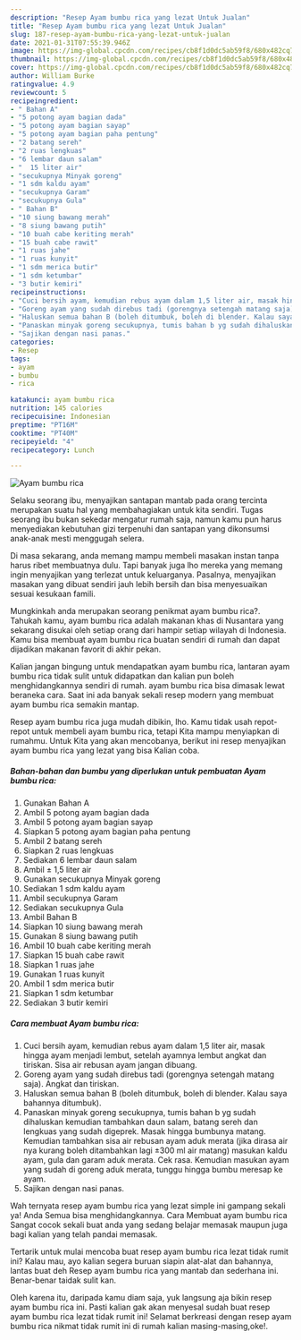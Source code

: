 ```yaml
---
description: "Resep Ayam bumbu rica yang lezat Untuk Jualan"
title: "Resep Ayam bumbu rica yang lezat Untuk Jualan"
slug: 187-resep-ayam-bumbu-rica-yang-lezat-untuk-jualan
date: 2021-01-31T07:55:39.946Z
image: https://img-global.cpcdn.com/recipes/cb8f1d0dc5ab59f8/680x482cq70/ayam-bumbu-rica-foto-resep-utama.jpg
thumbnail: https://img-global.cpcdn.com/recipes/cb8f1d0dc5ab59f8/680x482cq70/ayam-bumbu-rica-foto-resep-utama.jpg
cover: https://img-global.cpcdn.com/recipes/cb8f1d0dc5ab59f8/680x482cq70/ayam-bumbu-rica-foto-resep-utama.jpg
author: William Burke
ratingvalue: 4.9
reviewcount: 5
recipeingredient:
- " Bahan A"
- "5 potong ayam bagian dada"
- "5 potong ayam bagian sayap"
- "5 potong ayam bagian paha pentung"
- "2 batang sereh"
- "2 ruas lengkuas"
- "6 lembar daun salam"
- "  15 liter air"
- "secukupnya Minyak goreng"
- "1 sdm kaldu ayam"
- "secukupnya Garam"
- "secukupnya Gula"
- " Bahan B"
- "10 siung bawang merah"
- "8 siung bawang putih"
- "10 buah cabe keriting merah"
- "15 buah cabe rawit"
- "1 ruas jahe"
- "1 ruas kunyit"
- "1 sdm merica butir"
- "1 sdm ketumbar"
- "3 butir kemiri"
recipeinstructions:
- "Cuci bersih ayam, kemudian rebus ayam dalam 1,5 liter air, masak hingga ayam menjadi lembut, setelah ayamnya lembut angkat dan tiriskan. Sisa air rebusan ayam jangan dibuang."
- "Goreng ayam yang sudah direbus tadi (gorengnya setengah matang saja). Angkat dan tiriskan."
- "Haluskan semua bahan B (boleh ditumbuk, boleh di blender. Kalau saya bahannya ditumbuk)."
- "Panaskan minyak goreng secukupnya, tumis bahan b yg sudah dihaluskan kemudian tambahkan daun salam, batang sereh dan lengkuas yang sudah digeprek. Masak hingga bumbunya matang. Kemudian tambahkan sisa air rebusan ayam aduk merata (jika dirasa air nya kurang boleh ditambahkan lagi ±300 ml air matang) masukan kaldu ayam, gula dan garam aduk merata. Cek rasa. Kemudian masukan ayam yang sudah di goreng aduk merata, tunggu hingga bumbu meresap ke ayam."
- "Sajikan dengan nasi panas."
categories:
- Resep
tags:
- ayam
- bumbu
- rica

katakunci: ayam bumbu rica 
nutrition: 145 calories
recipecuisine: Indonesian
preptime: "PT16M"
cooktime: "PT40M"
recipeyield: "4"
recipecategory: Lunch

---
```



![Ayam bumbu rica](https://img-global.cpcdn.com/recipes/cb8f1d0dc5ab59f8/680x482cq70/ayam-bumbu-rica-foto-resep-utama.jpg)

Selaku seorang ibu, menyajikan santapan mantab pada orang tercinta merupakan suatu hal yang membahagiakan untuk kita sendiri. Tugas seorang ibu bukan sekedar mengatur rumah saja, namun kamu pun harus menyediakan kebutuhan gizi terpenuhi dan santapan yang dikonsumsi anak-anak mesti menggugah selera.

Di masa  sekarang, anda memang mampu membeli masakan instan tanpa harus ribet membuatnya dulu. Tapi banyak juga lho mereka yang memang ingin menyajikan yang terlezat untuk keluarganya. Pasalnya, menyajikan masakan yang dibuat sendiri jauh lebih bersih dan bisa menyesuaikan sesuai kesukaan famili. 



Mungkinkah anda merupakan seorang penikmat ayam bumbu rica?. Tahukah kamu, ayam bumbu rica adalah makanan khas di Nusantara yang sekarang disukai oleh setiap orang dari hampir setiap wilayah di Indonesia. Kamu bisa membuat ayam bumbu rica buatan sendiri di rumah dan dapat dijadikan makanan favorit di akhir pekan.

Kalian jangan bingung untuk mendapatkan ayam bumbu rica, lantaran ayam bumbu rica tidak sulit untuk didapatkan dan kalian pun boleh menghidangkannya sendiri di rumah. ayam bumbu rica bisa dimasak lewat beraneka cara. Saat ini ada banyak sekali resep modern yang membuat ayam bumbu rica semakin mantap.

Resep ayam bumbu rica juga mudah dibikin, lho. Kamu tidak usah repot-repot untuk membeli ayam bumbu rica, tetapi Kita mampu menyiapkan di rumahmu. Untuk Kita yang akan mencobanya, berikut ini resep menyajikan ayam bumbu rica yang lezat yang bisa Kalian coba.

<!--inarticleads1-->

##### Bahan-bahan dan bumbu yang diperlukan untuk pembuatan Ayam bumbu rica:

1. Gunakan  Bahan A
1. Ambil 5 potong ayam bagian dada
1. Ambil 5 potong ayam bagian sayap
1. Siapkan 5 potong ayam bagian paha pentung
1. Ambil 2 batang sereh
1. Siapkan 2 ruas lengkuas
1. Sediakan 6 lembar daun salam
1. Ambil  ± 1,5 liter air
1. Gunakan secukupnya Minyak goreng
1. Sediakan 1 sdm kaldu ayam
1. Ambil secukupnya Garam
1. Sediakan secukupnya Gula
1. Ambil  Bahan B
1. Siapkan 10 siung bawang merah
1. Gunakan 8 siung bawang putih
1. Ambil 10 buah cabe keriting merah
1. Siapkan 15 buah cabe rawit
1. Siapkan 1 ruas jahe
1. Gunakan 1 ruas kunyit
1. Ambil 1 sdm merica butir
1. Siapkan 1 sdm ketumbar
1. Sediakan 3 butir kemiri




<!--inarticleads2-->

##### Cara membuat Ayam bumbu rica:

1. Cuci bersih ayam, kemudian rebus ayam dalam 1,5 liter air, masak hingga ayam menjadi lembut, setelah ayamnya lembut angkat dan tiriskan. Sisa air rebusan ayam jangan dibuang.
1. Goreng ayam yang sudah direbus tadi (gorengnya setengah matang saja). Angkat dan tiriskan.
1. Haluskan semua bahan B (boleh ditumbuk, boleh di blender. Kalau saya bahannya ditumbuk).
1. Panaskan minyak goreng secukupnya, tumis bahan b yg sudah dihaluskan kemudian tambahkan daun salam, batang sereh dan lengkuas yang sudah digeprek. Masak hingga bumbunya matang. Kemudian tambahkan sisa air rebusan ayam aduk merata (jika dirasa air nya kurang boleh ditambahkan lagi ±300 ml air matang) masukan kaldu ayam, gula dan garam aduk merata. Cek rasa. Kemudian masukan ayam yang sudah di goreng aduk merata, tunggu hingga bumbu meresap ke ayam.
1. Sajikan dengan nasi panas.




Wah ternyata resep ayam bumbu rica yang lezat simple ini gampang sekali ya! Anda Semua bisa menghidangkannya. Cara Membuat ayam bumbu rica Sangat cocok sekali buat anda yang sedang belajar memasak maupun juga bagi kalian yang telah pandai memasak.

Tertarik untuk mulai mencoba buat resep ayam bumbu rica lezat tidak rumit ini? Kalau mau, ayo kalian segera buruan siapin alat-alat dan bahannya, lantas buat deh Resep ayam bumbu rica yang mantab dan sederhana ini. Benar-benar taidak sulit kan. 

Oleh karena itu, daripada kamu diam saja, yuk langsung aja bikin resep ayam bumbu rica ini. Pasti kalian gak akan menyesal sudah buat resep ayam bumbu rica lezat tidak rumit ini! Selamat berkreasi dengan resep ayam bumbu rica nikmat tidak rumit ini di rumah kalian masing-masing,oke!.

